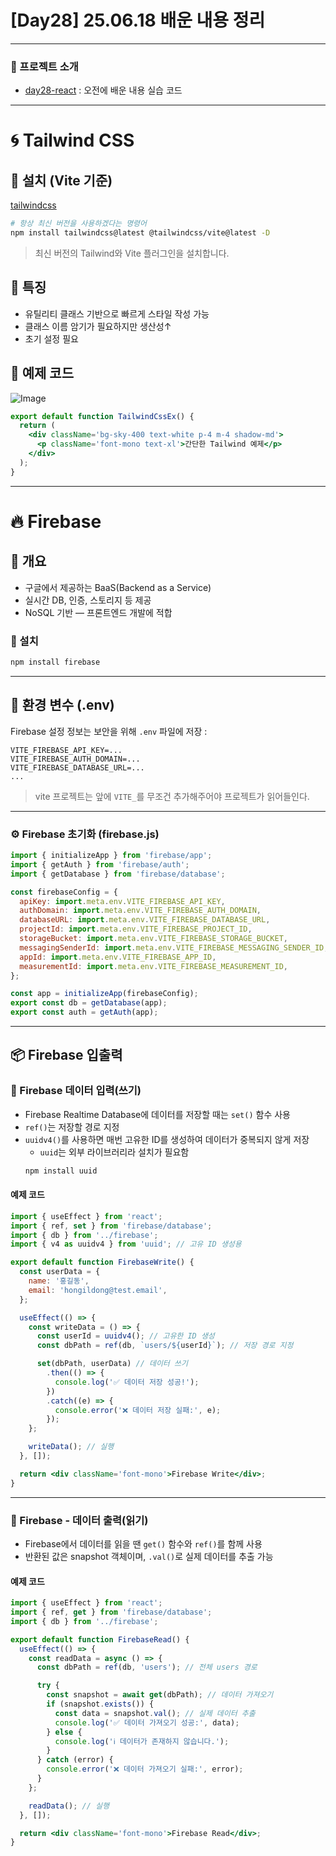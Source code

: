 # [Day28] 25.06.18 배운 내용 정리

---

### 🔗 프로젝트 소개

- [day28-react](./day28-react/) : 오전에 배운 내용 실습 코드

---

# 🌀 Tailwind CSS

## 🔧 설치 (Vite 기준)

[tailwindcss](https://tailwindcss.com/docs/installation/using-vite)

```bash
# 항상 최신 버전을 사용하겠다는 명령어
npm install tailwindcss@latest @tailwindcss/vite@latest -D
```

> 최신 버전의 Tailwind와 Vite 플러그인을 설치합니다.

## 🧩 특징

- 유틸리티 클래스 기반으로 빠르게 스타일 작성 가능
- 클래스 이름 암기가 필요하지만 생산성↑
- 초기 설정 필요

## 🎨 예제 코드

![Image](https://github.com/user-attachments/assets/d8904d9f-b7b3-498e-8f72-3a86c1f5e6cf)

```jsx
export default function TailwindCssEx() {
  return (
    <div className='bg-sky-400 text-white p-4 m-4 shadow-md'>
      <p className='font-mono text-xl'>간단한 Tailwind 예제</p>
    </div>
  );
}
```

---

# 🔥 Firebase

## 📌 개요

- 구글에서 제공하는 BaaS(Backend as a Service)
- 실시간 DB, 인증, 스토리지 등 제공
- NoSQL 기반 — 프론트엔드 개발에 적합

### 🔧 설치

```bash
npm install firebase
```

---

## 🔐 환경 변수 (.env)

Firebase 설정 정보는 보안을 위해 `.env` 파일에 저장 :

```env
VITE_FIREBASE_API_KEY=...
VITE_FIREBASE_AUTH_DOMAIN=...
VITE_FIREBASE_DATABASE_URL=...
...
```

> vite 프로젝트는 앞에 `VITE_`를 무조건 추가해주어야 프로젝트가 읽어들인다.

---

### ⚙️ Firebase 초기화 (firebase.js)

```js
import { initializeApp } from 'firebase/app';
import { getAuth } from 'firebase/auth';
import { getDatabase } from 'firebase/database';

const firebaseConfig = {
  apiKey: import.meta.env.VITE_FIREBASE_API_KEY,
  authDomain: import.meta.env.VITE_FIREBASE_AUTH_DOMAIN,
  databaseURL: import.meta.env.VITE_FIREBASE_DATABASE_URL,
  projectId: import.meta.env.VITE_FIREBASE_PROJECT_ID,
  storageBucket: import.meta.env.VITE_FIREBASE_STORAGE_BUCKET,
  messagingSenderId: import.meta.env.VITE_FIREBASE_MESSAGING_SENDER_ID,
  appId: import.meta.env.VITE_FIREBASE_APP_ID,
  measurementId: import.meta.env.VITE_FIREBASE_MEASUREMENT_ID,
};

const app = initializeApp(firebaseConfig);
export const db = getDatabase(app);
export const auth = getAuth(app);
```

---

## 📦 Firebase 입출력

### 📝 Firebase 데이터 입력(쓰기)

- Firebase Realtime Database에 데이터를 저장할 때는 `set()` 함수 사용
- `ref()`는 저장할 경로 지정
- `uuidv4()`를 사용하면 매번 고유한 ID를 생성하여 데이터가 중복되지 않게 저장
  - `uuid`는 외부 라이브러리라 설치가 필요함
  ```bash
  npm install uuid
  ```

#### 예제 코드

```jsx
import { useEffect } from 'react';
import { ref, set } from 'firebase/database';
import { db } from '../firebase';
import { v4 as uuidv4 } from 'uuid'; // 고유 ID 생성용

export default function FirebaseWrite() {
  const userData = {
    name: '홍길동',
    email: 'hongildong@test.email',
  };

  useEffect(() => {
    const writeData = () => {
      const userId = uuidv4(); // 고유한 ID 생성
      const dbPath = ref(db, `users/${userId}`); // 저장 경로 지정

      set(dbPath, userData) // 데이터 쓰기
        .then(() => {
          console.log('✅ 데이터 저장 성공!');
        })
        .catch((e) => {
          console.error('❌ 데이터 저장 실패:', e);
        });
    };

    writeData(); // 실행
  }, []);

  return <div className='font-mono'>Firebase Write</div>;
}
```

---

### 🔎 Firebase - 데이터 출력(읽기)

- Firebase에서 데이터를 읽을 땐 `get()` 함수와 `ref()`를 함께 사용
- 반환된 값은 snapshot 객체이며, `.val()`로 실제 데이터를 추출 가능

#### 예제 코드

```jsx
import { useEffect } from 'react';
import { ref, get } from 'firebase/database';
import { db } from '../firebase';

export default function FirebaseRead() {
  useEffect(() => {
    const readData = async () => {
      const dbPath = ref(db, 'users'); // 전체 users 경로

      try {
        const snapshot = await get(dbPath); // 데이터 가져오기
        if (snapshot.exists()) {
          const data = snapshot.val(); // 실제 데이터 추출
          console.log('✅ 데이터 가져오기 성공:', data);
        } else {
          console.log('ℹ️ 데이터가 존재하지 않습니다.');
        }
      } catch (error) {
        console.error('❌ 데이터 가져오기 실패:', error);
      }
    };

    readData(); // 실행
  }, []);

  return <div className='font-mono'>Firebase Read</div>;
}
```
